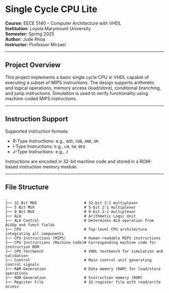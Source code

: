 # Single Cycle CPU Lite

**Course:** EECE 5140 – Computer Architecture with VHDL  
**Institution:** Loyola Marymount University  
**Semester:** Spring 2025  
**Author:** Jude Rhoa  
**Instructor:** Professor Mirzaei

---

## Project Overview

This project implements a basic single cycle CPU in VHDL capable of executing a subset of MIPS instructions. The design supports arithmetic and logical operations, memory access (load/store), conditional branching, and jump instructions. Simulation is used to verify functionality using machine-coded MIPS instructions.

---

## Instruction Support

Supported instruction formats:

- R-Type Instructions: e.g., `ADD`, `SUB`, `AND`, `OR`
- I-Type Instructions: e.g., `LW`, `SW`, `BEQ`
- J-Type Instructions: e.g., `J`

Instructions are encoded in 32-bit machine code and stored in a ROM-based instruction memory module.

---

## File Structure

```plaintext
.
├── 32 Bit MUX                     # 32-bit 2:1 multiplexer
├── 5 Bit MUX                      # 5-bit 2:1 multiplexer
├── 9 Bit MUX                      # 9-bit 2:1 multiplexer
├── ALU                            # Arithmetic Logic Unit
├── ALU Control                    # Determines ALU operation from ALUOp and funct fields
├── CPU                            # Top-level CPU architecture integrating all components
├── CPU Instructions (MIPS)        # Human-readable MIPS instructions
├── CPU Instructions (Machine Code)# Corresponding machine code for instruction ROM
├── CPU Testbench                  # VHDL testbench for simulation and validation
├── Control                        # Main control unit generating control signals
├── RAM Generation                 # Data memory (RAM) for load/store operations
├── ROM Generation                 # Instruction memory (ROM)
├── Register File                  # 32-register file with read/write access
